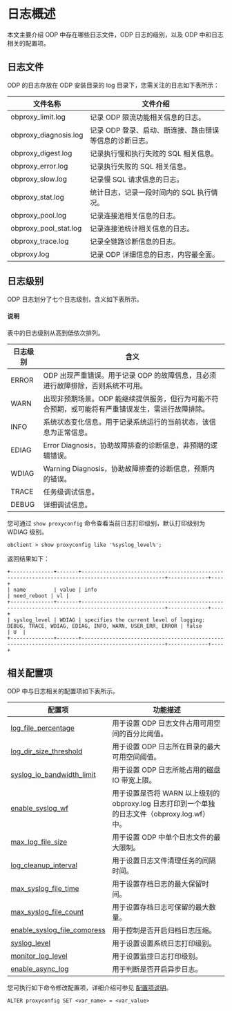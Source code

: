 # 日志概述

本文主要介绍 ODP 中存在哪些日志文件，ODP 日志的级别，以及 ODP 中和日志相关的配置项。

## 日志文件

ODP 的日志存放在 ODP 安装目录的 log 目录下，您需关注的日志如下表所示：

|       文件名称         |                文件介绍                                |
|-----------------------|--------------------------------------------------------|
| obproxy_limit.log     | 记录 ODP 限流功能相关信息的日志。                         |
| obproxy_diagnosis.log | 记录 ODP 登录、启动、断连接、路由错误等信息的诊断日志。     |
| obproxy_digest.log    | 记录执行慢和执行失败的 SQL 相关信息。                      |
| obproxy_error.log     | 记录执行失败的 SQL 相关信息。                             |
| obproxy_slow.log      | 记录慢 SQL 请求信息的日志。                               |
| obproxy_stat.log      | 统计日志，记录一段时间内的 SQL 执行情况。                  |
| obproxy_pool.log      | 记录连接池相关信息的日志。                                |
| obproxy_pool_stat.log | 记录连接池统计相关信息的日志。                             |
| obproxy_trace.log     | 记录全链路诊断信息的日志。                                |
| obproxy.log           | 记录 ODP 详细信息的日志，内容最全面。                      |

## 日志级别

ODP 日志划分了七个日志级别，含义如下表所示。

<main id="notice" type='explain'>
  <h4>说明</h4>
  <p>表中的日志级别从高到低依次排列。</p>
</main>

| 日志级别  |                                                含义                                        |
|----------|--------------------------------------------------------------------------------------------|
| ERROR    | ODP 出现严重错误。用于记录 ODP 的故障信息，且必须进行故障排除，否则系统不可用。                           |
| WARN     | 出现非预期场景。ODP 能继续提供服务，但行为可能不符合预期，或可能将有严重错误发生，需进行故障排除。           |
| INFO     | 系统状态变化信息。用于记录系统运行的当前状态，该信息为正常信息。                                            |
| EDIAG    | Error Diagnosis，协助故障排查的诊断信息，非预期的逻辑错误。                    |
| WDIAG    | Warning Diagnosis，协助故障排查的诊断信息，预期内的错误。            |
| TRACE    | 任务级调试信息。                                    |
| DEBUG    | 详细调试信息。    |

您可通过 `show proxyconfig` 命令查看当前日志打印级别，默认打印级别为 WDIAG 级别。

```shell
obclient > show proxyconfig like '%syslog_level%';
```

返回结果如下：

```shell
+--------------+-------+-------------------------------------------------------------------------------------------------+-------------+----+
| name         | value | info                                                                                            | need_reboot | vl |
+--------------+-------+-------------------------------------------------------------------------------------------------+-------------+----+
| syslog_level | WDIAG | specifies the current level of logging: DEBUG, TRACE, WDIAG, EDIAG, INFO, WARN, USER_ERR, ERROR | false       | U  |
+--------------+-------+-------------------------------------------------------------------------------------------------+-------------+----+
```

## 相关配置项

ODP 中与日志相关的配置项如下表所示。

| 配置项  |  功能描述    |
|---------|--------------|
| [log_file_percentage](../400.configuration-management/200.dynamically-effective/1360.log-file-percentage.md) | 用于设置 ODP 日志文件占用可用空间的百分比阈值。 |
| [log_dir_size_threshold](../400.configuration-management/200.dynamically-effective/1350.log-dir-size-threshold.md) | 用于设置 ODP 日志所在目录的最大可用空间阈值。 |
| [syslog_io_bandwidth_limit](../400.configuration-management/200.dynamically-effective/2478.syslog-io-bandwidth-limit.md) | 用于设置 ODP 日志所能占用的磁盘 IO 带宽上限。 |
| [enable_syslog_wf](../400.configuration-management/200.dynamically-effective/902.enable-syslog-wf.md) | 用于设置是否将 WARN 以上级别的 obproxy.log 日志打印到一个单独的日志文件（obproxy.log.wf）中。 |
| [max_log_file_size](../400.configuration-management/200.dynamically-effective/1390.max-log-file-size.md) | 用于设置 ODP 中单个日志文件的最大限制。 |
| [log_cleanup_interval](../400.configuration-management/200.dynamically-effective/1340.log-cleanup-interval.md) | 用于设置日志文件清理任务的间隔时间。 |
| [max_syslog_file_time](../400.configuration-management/200.dynamically-effective/1420.max-syslog-file-time.md) | 用于设置存档日志的最大保留时间。 |
| [max_syslog_file_count](../400.configuration-management/200.dynamically-effective/1410.max-syslog-file-count.md) | 用于设置存档日志可保留的最大数量。 |
| [enable_syslog_file_compress](../400.configuration-management/200.dynamically-effective/900.enable-syslog-file-compress.md) | 用于控制是否开启归档日志压缩。 |
| [syslog_level](../400.configuration-management/200.dynamically-effective/2480.syslog-level.md) | 用于设置设置系统日志打印级别。 |
| [monitor_log_level](../400.configuration-management/200.dynamically-effective/1520.monitor-log-level.md) |用于设置监控日志打印级别。  |
| [enable_async_log](../400.configuration-management/200.dynamically-effective/380.enable-async-log.md) | 用于判断是否开启异步日志。 |
<!-- 监控日志只包含 obproxy_digest.log、obproxy_error.log、obproxy_stat.log 和 obproxy_limit.log 么-->

您可执行如下命令修改配置项，详细介绍可参见 [配置项说明](../400.configuration-management/100.get-and-modify-configuration.md)。

```shell
ALTER proxyconfig SET <var_name> = <var_value>
```
